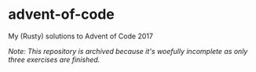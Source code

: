 # advent-of-code
My (Rusty) solutions to Advent of Code 2017

_Note: This repository is archived because it's woefully incomplete as only three exercises are finished._ 
